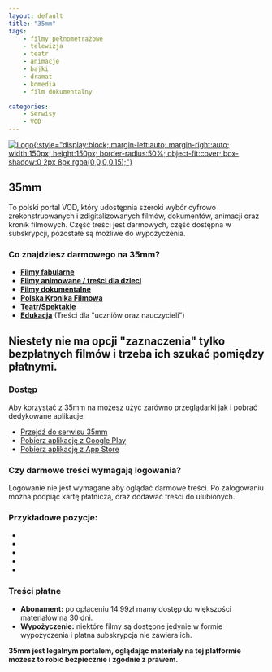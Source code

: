 ```yaml
---
layout: default
title: "35mm"
tags: 
    - filmy pełnometrażowe
    - telewizja
    - teatr
    - animacje
    - bajki
    - dramat
    - komedia
    - film dokumentalny

categories:
    - Serwisy
    - VOD
---
```

[![Logo](https://play-lh.googleusercontent.com/OXHT8l42wA8GR9F-IQSgAw7mguTuy4v5bYNdQuY0gax22mr4l1H9s4V1G6Zs67a-EmE=w240-h480-rw){:style="display:block; margin-left:auto; margin-right:auto; width:150px; height:150px; border-radius:50%; object-fit:cover; box-shadow:0 2px 8px rgba(0,0,0,0.15);"}](https://35mm.online/)

## 35mm

To polski portal VOD, który udostępnia szeroki wybór cyfrowo zrekonstruowanych i zdigitalizowanych filmów, dokumentów, animacji oraz kronik filmowych. Część treści jest darmowych, część dostępna w subskrypcji, pozostałe są możliwe do wypożyczenia.

### Co znajdziesz darmowego na 35mm?

*   [**Filmy fabularne**](https://35mm.online/vod/fabula?page=1&parentID.4=3158%2C3158&__productionYear.4=1940%2C2025)
*   [**Filmy animowane / treści dla dzieci**]((https://35mm.online/vod/dla-dzieci?page=1&parentID.4=48355%2C48355&__productionYear.4=1940%2C2025))
*   [**Filmy dokumentalne**](https://35mm.online/vod/dokument?page=1&parentID.4=3442%2C3442&__productionYear.4=1940%2C2025)
*   [**Polska Kronika Filmowa**](https://35mm.online/vod/kroniki?page=1&parentID.4=3443%2C3443&__productionYear.4=1940%2C2025)
*   [**Teatr/Spektakle**](https://35mm.online/vod/teatroteka?page=1&parentID.4=113201%2C113201&__productionYear.4=1940%2C2025)
*   [**Edukacja**](https://35mm.online/kolekcje/edukacja) (Treści dla "uczniów oraz nauczycieli")

## **Niestety nie ma opcji "zaznaczenia" tylko bezpłatnych filmów i trzeba ich szukać pomiędzy płatnymi.**

### Dostęp

Aby korzystać z 35mm na możesz użyć zarówno przeglądarki jak i pobrać dedykowane aplikacje:
* <i class="fa-solid fa-globe"></i>    [Przejdź do serwisu 35mm](https://35mm.online/)
* <i class="fa-brands fa-android"></i> [Pobierz aplikację z Google Play](https://play.google.com/store/apps/details?id=pl.wfdif.online35mm.android&hl=pl)
* <i class="fa-brands fa-apple"></i>   [Pobierz aplikację z App Store](https://apps.apple.com/pl/app/35mm-online/id1573004618)

### Czy darmowe treści wymagają logowania?

Logowanie nie jest wymagane aby oglądać darmowe treści. Po zalogowaniu można podpiąć kartę płatniczą, oraz dodawać treści do ulubionych.

### Przykładowe pozycje:
*
*
*
*
*


### Treści płatne
*   **Abonament:** po opłaceniu 14.99zł mamy dostęp do większości materiałów na 30 dni.
*   **Wypożyczenie:** niektóre filmy są dostępne jedynie w formie wypożyczenia i płatna subskrypcja nie zawiera ich.

**35mm jest legalnym portalem, oglądając materiały na tej platformie możesz to robić bezpiecznie i zgodnie z prawem.**